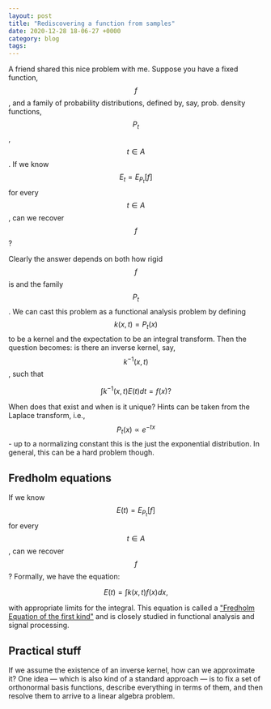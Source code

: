 ```yaml
---
layout: post 
title: "Rediscovering a function from samples"
date: 2020-12-28 18-06-27 +0000
category: blog
tags:
---
```


A friend shared this nice problem with me. Suppose you have a fixed function, $$f$$, and a family of probability distributions, defined by, say, prob. density functions, $$P_t$$, $$t \in A$$. If we know $$E_t=E_{P_t}[f]$$ for every $$t\in A$$, can we recover $$f$$?

Clearly the answer depends on both how rigid $$f$$ is and the family $$P_t$$. We can cast this problem as a functional analysis problem by defining $$k(x,t)=P_t(x)$$ to be a kernel and the expectation to be an integral transform. Then the question becomes: is there an inverse kernel, say, $$k^{-1}(x,t)$$, such that

$$
\int k^{-1}(x,t)E(t)dt=f(x)?
$$

When does that exist and when is it unique? Hints can be taken from the Laplace transform, i.e., $$P_t(x)\propto e^{-tx}$$ - up to a normalizing constant this is the just the exponential distribution. In general, this can be a hard problem though.

## Fredholm equations

If we know $$E(t)=E_{P_t}[f]$$ for every $$t\in A$$, can we recover $$f$$? Formally, we have the equation:

$$
E(t)=\int k(x,t)f(x)dx,
$$

with appropriate limits for the integral. This equation is called a ["Fredholm Equation of the first kind"](https://en.wikipedia.org/wiki/Fredholm_integral_equation) and is closely studied in functional analysis and signal processing.

## Practical stuff

If we assume the existence of an inverse kernel, how can we approximate it? One idea — which is also kind of a standard approach — is to fix a set of orthonormal basis functions, describe everything in terms of them, and then resolve them to arrive to a linear algebra problem.

